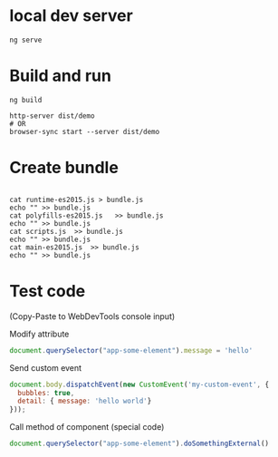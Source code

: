 # local dev server

```shell script
ng serve
``` 

# Build and run

```shell script
ng build

http-server dist/demo
# OR
browser-sync start --server dist/demo
```

# Create bundle

```shell script

cat runtime-es2015.js > bundle.js
echo "" >> bundle.js
cat polyfills-es2015.js   >> bundle.js
echo "" >> bundle.js
cat scripts.js  >> bundle.js
echo "" >> bundle.js
cat main-es2015.js  >> bundle.js
echo "" >> bundle.js

```

# Test code 

(Copy-Paste to WebDevTools console input)

Modify attribute

```javascript
document.querySelector("app-some-element").message = 'hello'
```
Send custom event

```javascript
document.body.dispatchEvent(new CustomEvent('my-custom-event', {
  bubbles: true,
  detail: { message: 'hello world'}
}));
```

Call method of component (special code)

```javascript
document.querySelector("app-some-element").doSomethingExternal()
```
